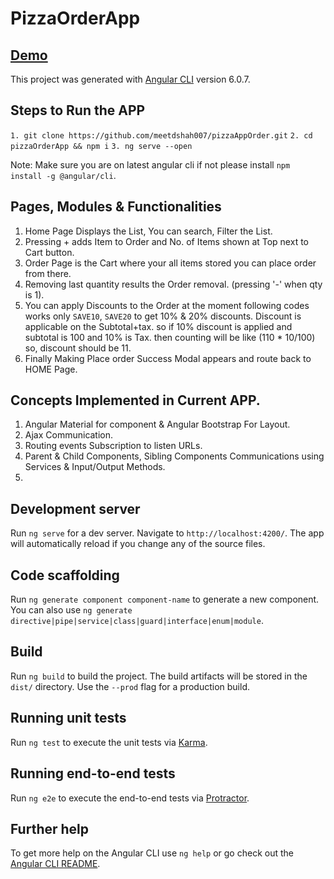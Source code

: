 # PizzaOrderApp  

## <a href="https://blissful-goldberg-1da1f9.netlify.com/" target="_blank">Demo</a>

This project was generated with [Angular CLI](https://github.com/angular/angular-cli) version 6.0.7.

## Steps to Run the APP

`1. git clone https://github.com/meetdshah007/pizzaAppOrder.git`
`2. cd pizzaOrderApp && npm i`
`3. ng serve --open`

Note: Make sure you are on latest angular cli if not please install `npm install -g @angular/cli`.

## Pages, Modules & Functionalities

1. Home Page Displays the List, You can search, Filter the List.
2. Pressing + adds Item to Order and No. of Items shown at Top next to Cart button.
3. Order Page is the Cart where your all items stored you can place order from there.
4. Removing last quantity results the Order removal. (pressing '-' when qty is 1).
5. You can apply Discounts to the Order at the moment following codes works only `SAVE10`, `SAVE20` to get 10% & 20% discounts. Discount is applicable on the Subtotal+tax. so if 10% discount is applied and subtotal is 100 and 10% is Tax. then counting will be like (110 * 10/100) so, discount should be 11.
6. Finally Making Place order Success Modal appears and route back to HOME Page.

## Concepts Implemented in Current APP.
1. Angular Material for component & Angular Bootstrap For Layout.
2. Ajax Communication.
3. Routing events Subscription to listen URLs.
4. Parent & Child Components, Sibling Components Communications using Services & Input/Output Methods.
5. 


## Development server

Run `ng serve` for a dev server. Navigate to `http://localhost:4200/`. The app will automatically reload if you change any of the source files.

## Code scaffolding

Run `ng generate component component-name` to generate a new component. You can also use `ng generate directive|pipe|service|class|guard|interface|enum|module`.

## Build

Run `ng build` to build the project. The build artifacts will be stored in the `dist/` directory. Use the `--prod` flag for a production build.

## Running unit tests

Run `ng test` to execute the unit tests via [Karma](https://karma-runner.github.io).

## Running end-to-end tests

Run `ng e2e` to execute the end-to-end tests via [Protractor](http://www.protractortest.org/).

## Further help

To get more help on the Angular CLI use `ng help` or go check out the [Angular CLI README](https://github.com/angular/angular-cli/blob/master/README.md).
